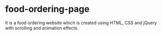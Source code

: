 # food-ordering-page
It is a food ordering website which is created using HTML, CSS and jQuery with scrolling and animation effects.
